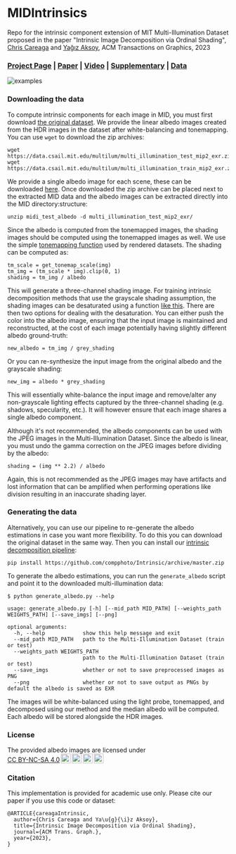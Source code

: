 # MIDIntrinsics

Repo for the intrinsic component extension of MIT Multi-Illumination Dataset proposed in the paper "Intrinsic Image Decomposition via Ordinal Shading", [Chris Careaga](https://ccareaga.github.io/) and [Yağız Aksoy](https://yaksoy.github.io), ACM Transactions on Graphics, 2023 
### [Project Page]([https://yaksoy.github.io/intrinsic](https://yaksoy.github.io/MIDIntrinsics/)) | [Paper](https://yaksoy.github.io/papers/TOG23-Intrinsic.pdf) | [Video](https://youtu.be/pWtJd3hqL3c) | [Supplementary](https://yaksoy.github.io/papers/TOG23-Intrinsic-Supp.pdf) | [Data](https://1sfu-my.sharepoint.com/:f:/g/personal/ctc32_sfu_ca/EjZMBeiaFehHiRh0pBCNcDoBLA-e4g5prym4zjIfIiRCUA?e=UFNUsZ)

![examples](https://github.com/compphoto/MIDIntrinsics/assets/3434597/9682d854-2c75-42c8-a970-afaa85ab49a7)

### Downloading the data
To compute intrinsic components for each image in MID, you must first download [the original dataset](https://projects.csail.mit.edu/illumination/). We provide the linear albedo images created from the HDR images in the dataset after white-balancing and tonemapping. You can use `wget` to download the zip archives:

```
wget https://data.csail.mit.edu/multilum/multi_illumination_test_mip2_exr.zip
wget https://data.csail.mit.edu/multilum/multi_illumination_train_mip2_exr.zip
```
We provide a single albedo image for each scene, these can be downloaded [here](https://1sfu-my.sharepoint.com/:f:/g/personal/ctc32_sfu_ca/EjZMBeiaFehHiRh0pBCNcDoBLA-e4g5prym4zjIfIiRCUA?e=UFNUsZ). Once downloaded the zip archive can be placed next to the extracted MID data and the albedo images can be extracted directly into the MID directory:structure:
```
unzip midi_test_albedo -d multi_illumination_test_mip2_exr/
```
Since the albedo is computed from the tonemapped images, the shading images should be computed using the tonemapped images as well. We use the simple [tonemapping function](https://github.com/CCareaga/chrislib/blob/667ddf1853683cfcfa21c9fcc435b92b2487e9b1/chrislib/general.py#L437-L479) used by rendered datasets. The shading can be computed as:
```
tm_scale = get_tonemap_scale(img)
tm_img = (tm_scale * img).clip(0, 1)
shading = tm_img / albedo
```
This will generate a three-channel shading image. For training intrinsic decomposition methods that use the grayscale shading assumption, the shading images can be desaturated using a function [like this](https://github.com/CCareaga/chrislib/blob/667ddf1853683cfcfa21c9fcc435b92b2487e9b1/chrislib/general.py#L284C1-L306C22). There are then two options for dealing with the desaturation. You can either push the color into the albedo image, ensuring that the input image is maintained and reconstructed, at the cost of each image potentially having slightly different albedo ground-truth:
```
new_albedo = tm_img / grey_shading
```
Or you can re-synthesize the input image from the original albedo and the grayscale shading:
```
new_img = albedo * grey_shading
```
This will essentially white-balance the input image and remove/alter any non-grayscale lighting effects captured by the three-channel shading (e.g. shadows, specularity, etc.). It will however ensure that each image shares a single albedo component.

Although it's not recommended, the albedo components can be used with the JPEG images in the Multi-Illumination Dataset. Since the albedo is linear, you must undo the gamma correction on the JPEG images before dividing by the albedo:
```
shading = (img ** 2.2) / albedo
```
Again, this is not recommended as the JPEG images may have artifacts and lost information that can be amplified when performing operations like division resulting in an inaccurate shading layer. 

### Generating the data

Alternatively, you can use our pipeline to re-generate the albedo estimations in case you want more flexibility. To do this you can download the original dataset in the same way. Then you can install our [intrinsic decomposition pipeline](https://github.com/compphoto/Intrinsic):
```
pip install https://github.com/compphoto/Intrinsic/archive/master.zip
```
To generate the albedo estimations, you can run the `generate_albedo` script and point it to the downloaded multi-illumination data:
```
$ python generate_albedo.py --help

usage: generate_albedo.py [-h] [--mid_path MID_PATH] [--weights_path WEIGHTS_PATH] [--save_imgs] [--png]

optional arguments:
  -h, --help            show this help message and exit
  --mid_path MID_PATH   path to the Multi-Illumination Dataset (train or test)
  --weights_path WEIGHTS_PATH
                        path to the Multi-Illumination Dataset (train or test)
  --save_imgs           whether or not to save preprocessed images as PNG
  --png                 whether or not to save output as PNGs by default the albedo is saved as EXR

```
The images will be white-balanced using the light probe, tonemapped, and decomposed using our method and the median albedo will be computed. Each albedo will be stored alongside the HDR images. 

### License
<p xmlns:cc="http://creativecommons.org/ns#" >The provided albedo images are licensed under <a href="http://creativecommons.org/licenses/by-nc-sa/4.0/?ref=chooser-v1" target="_blank" rel="license noopener noreferrer" style="display:inline-block;">CC BY-NC-SA 4.0<img style="height:22px!important;margin-left:3px;vertical-align:text-bottom;" src="https://mirrors.creativecommons.org/presskit/icons/cc.svg?ref=chooser-v1"><img style="height:22px!important;margin-left:3px;vertical-align:text-bottom;" src="https://mirrors.creativecommons.org/presskit/icons/by.svg?ref=chooser-v1"><img style="height:22px!important;margin-left:3px;vertical-align:text-bottom;" src="https://mirrors.creativecommons.org/presskit/icons/nc.svg?ref=chooser-v1"><img style="height:22px!important;margin-left:3px;vertical-align:text-bottom;" src="https://mirrors.creativecommons.org/presskit/icons/sa.svg?ref=chooser-v1"></a></p>

### Citation
This implementation is provided for academic use only. Please cite our paper if you use this code or dataset:

```
@ARTICLE{careagaIntrinsic,
  author={Chris Careaga and Ya\u{g}{\i}z Aksoy},
  title={Intrinsic Image Decomposition via Ordinal Shading},
  journal={ACM Trans. Graph.},
  year={2023},
}
```
